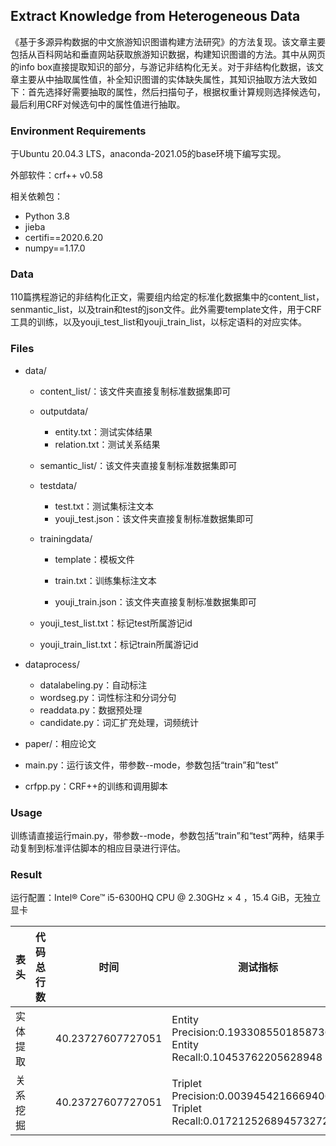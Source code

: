 ## Extract Knowledge from Heterogeneous Data

《基于多源异构数据的中文旅游知识图谱构建方法研究》的方法复现。该文章主要包括从百科网站和垂直网站获取旅游知识数据，构建知识图谱的方法。其中从网页的info box直接提取知识的部分，与游记非结构化无关。对于非结构化数据，该文章主要从中抽取属性值，补全知识图谱的实体缺失属性，其知识抽取方法大致如下：首先选择好需要抽取的属性，然后扫描句子，根据权重计算规则选择候选句，最后利用CRF对候选句中的属性值进行抽取。

### Environment Requirements

于Ubuntu 20.04.3 LTS，anaconda-2021.05的base环境下编写实现。

外部软件：crf++ v0.58

相关依赖包：

* Python 3.8
* jieba
* certifi==2020.6.20
* numpy==1.17.0

### Data

110篇携程游记的非结构化正文，需要组内给定的标准化数据集中的content_list，senmantic_list，以及train和test的json文件。此外需要template文件，用于CRF工具的训练，以及youji_test_list和youji_train_list，以标定语料的对应实体。

### Files

* data/

  * content_list/：该文件夹直接复制标准数据集即可

  * outputdata/

    * entity.txt：测试实体结果
    * relation.txt：测试关系结果

  * semantic_list/：该文件夹直接复制标准数据集即可

  * testdata/

    * test.txt：测试集标注文本
    * youji_test.json：该文件夹直接复制标准数据集即可

  * trainingdata/

    * template：模板文件
    * train.txt：训练集标注文本

    * youji_train.json：该文件夹直接复制标准数据集即可

  * youji_test_list.txt：标记test所属游记id

  * youji_train_list.txt：标记train所属游记id

* dataprocess/

  * datalabeling.py：自动标注
  * wordseg.py：词性标注和分词分句
  * readdata.py：数据预处理
  * candidate.py：词汇扩充处理，词频统计

* paper/：相应论文

* main.py：运行该文件，带参数--mode，参数包括“train”和“test”

* crfpp.py：CRF++的训练和调用脚本

### Usage

训练请直接运行main.py，带参数--mode，参数包括“train”和“test”两种，结果手动复制到标准评估脚本的相应目录进行评估。

### Result

运行配置：Intel® Core™ i5-6300HQ CPU @ 2.30GHz × 4 ，15.4 GiB，无独立显卡

|   表头   | 代码总行数 | 时间              | 测试指标                                                     |
| :------: | ---------- | ----------------- | ------------------------------------------------------------ |
| 实体提取 |            | 40.23727607727051 | Entity Precision:0.19330855018587362<br/>Entity Recall:0.10453762205628948 |
| 关系挖掘 |            | 40.23727607727051 | Triplet Precision:0.003945421666940654<br/>Triplet Recall:0.017212526894573272 |

